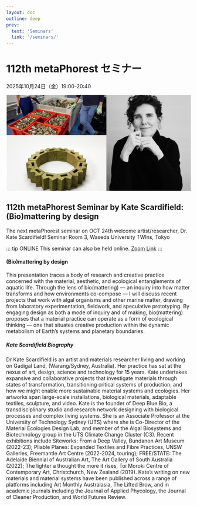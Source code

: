 ```yaml
---
layout: doc
outline: deep
prev:
  text: 'Seminars'
  link: '/seminars/'
---
```


# 112th metaPhorest セミナー

2025年10月24日（金）19:00-20:40

![](/public/seminars/112/112.png)



## 112th metaPhorest Seminar by Kate Scardifield: (Bio)mattering by design

The next metaPhorest seminar on OCT 24th welcome artist/researcher, Dr. Kate Scardifield!
Seminar Room 3, Waseda University TWIns, Tokyo

::: tip ONLINE
This seminar can also be held online. [Zoom Link](https://zoom.metaphorest.org)
:::


#### (Bio)mattering by design

This presentation traces a body of research and creative practice concerned with the material, aesthetic, and ecological entanglements of aquatic life. Through the lens of bio(mattering) — an inquiry into how matter transforms and how environments co-compose — I will discuss recent projects that work with algal organisms and other marine matter, drawing from laboratory experimentation, fieldwork, and speculative prototyping. By engaging design as both a mode of inquiry and of making, bio(mattering) proposes that a material practice can operate as a form of ecological thinking — one that situates creative production within the dynamic metabolism of Earth’s systems and planetary boundaries.



##### Kate Scardifield Biography

Dr Kate Scardifield is an artist and materials researcher living and working on Gadigal Land, (Warang/Sydney, Australia). Her practice has sat at the nexus of art, design, science and technology for 15 years. Kate undertakes expansive and collaborative projects that investigate materials through states of transformation, transitioning critical systems of production, and how we might enable more sustainable material systems and ecologies. Her artworks span large-scale installations, biological materials, adaptable textiles, sculpture, and video.
Kate is the founder of Deep Blue Bio, a transdisciplinary studio and research network designing with biological processes and complex living systems. She is an Associate Professor at the University of Technology Sydney (UTS) where she is Co-Director of the Material Ecologies Design Lab, and member of the Algal Biosystems and Biotechnology group in the UTS Climate Change Cluster (C3).
Recent exhibitions include Siteworks: From a Deep Valley, Bundanon Art Museum (2022-23); Pliable Planes: Expanded Textiles and Fibre Practices, UNSW Galleries, Freemantle Art Centre (2022-2024, touring); FREE/STATE: The Adelaide Biennial of Australian Art, The Art Gallery of South Australia (2022); The lighter a thought the more it rises, Toi Moroki Centre of Contemporary Art, Christchurch, New Zealand (2019). Kate’s writing on new materials and material systems have been published across a range of platforms including Art Monthly Australasia, The Lifted Brow, and in academic journals including the Journal of Applied Phycology, the Journal of Cleaner Production, and World Futures Review.
